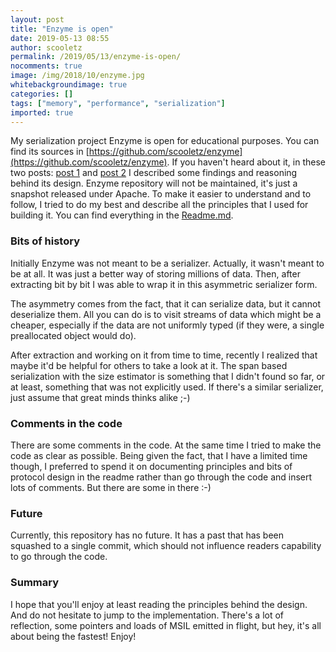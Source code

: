 ```yaml
---
layout: post
title: "Enzyme is open"
date: 2019-05-13 08:55
author: scooletz
permalink: /2019/05/13/enzyme-is-open/
nocomments: true
image: /img/2018/10/enzyme.jpg
whitebackgroundimage: true
categories: []
tags: ["memory", "performance", "serialization"]
imported: true
---
```


My serialization project Enzyme is open for educational purposes. You can find its sources in [https://github.com/scooletz/enzyme](https://github.com/scooletz/enzyme). If you haven't heard about it, in these two posts: [post 1](http://blog.scooletz.com/2018/10/01/enzyme-an-experimental-serializer-for-modern-net/) and [post 2](http://blog.scooletz.com/2018/10/08/enzyme-digesting-even-faster/) I described some findings and reasoning behind its design. Enzyme repository will not be maintained, it's just a snapshot released under Apache. To make it easier to understand and to follow, I tried to do my best and describe all the principles that I used for building it. You can find everything in the [Readme.md](https://github.com/Scooletz/Enzyme/blob/develop/README.md).

### Bits of history

Initially Enzyme was not meant to be a serializer. Actually, it wasn't meant to be at all. It was just a better way of storing millions of data. Then, after extracting bit by bit I was able to wrap it in this asymmetric serializer form.

The asymmetry comes from the fact, that it can serialize data, but it cannot deserialize them. All you can do is to visit streams of data which might be a cheaper, especially if the data are not uniformly typed (if they were, a single preallocated object would do).

After extraction and working on it from time to time, recently I realized that maybe it'd be helpful for others to take a look at it. The span based serialization with the size estimator is something that I didn't found so far, or at least, something that was not explicitly used. If there's a similar serializer, just assume that great minds thinks alike ;-)

### Comments in the code

There are some comments in the code. At the same time I tried to make the code as clear as possible. Being given the fact, that I have a limited time though, I preferred to spend it on documenting principles and bits of protocol design in the readme rather than go through the code and insert lots of comments. But there are some in there :-)

### Future

Currently, this repository has no future. It has a past that has been squashed to a single commit, which should not influence readers capability to go through the code.

### Summary

I hope that you'll enjoy at least reading the principles behind the design. And do not hesitate to jump to the implementation. There's a lot of reflection, some pointers and loads of MSIL emitted in flight, but hey, it's all about being the fastest! Enjoy!
